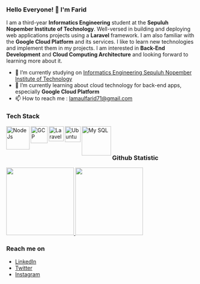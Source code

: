 ### Hello Everyone! 👋 I'm Farid

I am a third-year **Informatics Engineering** student at the **Sepuluh Nopember Institute of Technology**. Well-versed in building and deploying web applications projects using a **Laravel** framework. I am also familiar with the **Google Cloud Platform** and its services. I like to learn new technologies and implement them in my projects. I am interested in **Back-End Development** and **Cloud Computing Architecture** and looking forward to learning more about it.

-   🔭 I’m currently studying on <a href="https://www.its.ac.id/id/beranda/">Informatics Engineering Sepuluh Nopember Institute of Technology</a>
-   🌱 I’m currently learning about cloud technology for back-end apps, especially **Google Cloud Platform**
-   📫 How to reach me : lamaulfarid71@gmail.com

### Tech Stack

<a href="https://nodejs.org/en/">
  <img align="left" alt="NodeJs" title="NodeJs" width="62px" src="https://nodejs.org/static/images/logo.svg" />
</a>
<a href="https://cloud.google.com/">
  <img align="left" alt="GCP" title="Google Cloud Platform" width="45px" src="https://seeklogo.com/images/G/google-cloud-logo-ADE788217F-seeklogo.com.png" />
</a>
<a href="https://laravel.com/">
  <img align="left" alt="Laravel" title="Laravel" width="40px" src="https://upload.wikimedia.org/wikipedia/commons/thumb/9/9a/Laravel.svg/115px-Laravel.svg.png?20190820171151" />
</a>
<a href="https://ubuntu.com/">
  <img align="left" alt="Ubuntu" title="Ubuntu" width="42px" src="https://iconape.com/wp-content/files/ec/369246/svg/369246.svg" />
</a>
<a href="https://www.mysql.com/">
  <img align="left" alt="My SQL" title="My SQL" width="78px" src="https://www.logo.wine/a/logo/MySQL/MySQL-Logo.wine.svg" />
</a>

<br>
<br>
<br>

### Github Statistic

<p align="left">
<a href="https://github.com/faridlamaul">
  <img height="180em" src="https://github-readme-stats-eight-theta.vercel.app/api?username=faridlamaul&show_icons=true&theme=algolia&include_all_commits=true&count_private=true"/>
  <img height="180em" src="https://github-readme-stats-eight-theta.vercel.app/api/top-langs/?username=faridlamaul&layout=compact&langs_count=8&theme=algolia"/>
</a>
</p>

### Reach me on

-   <a href="https://linkedin.com/in/faridlamaul/">LinkedIn</a>
-   <a href="https://twitter.com/faridlamaul">Twitter</a>
-   <a href="https://instagram.com/faridlamaul">Instagram</a>

<!-- test -->
